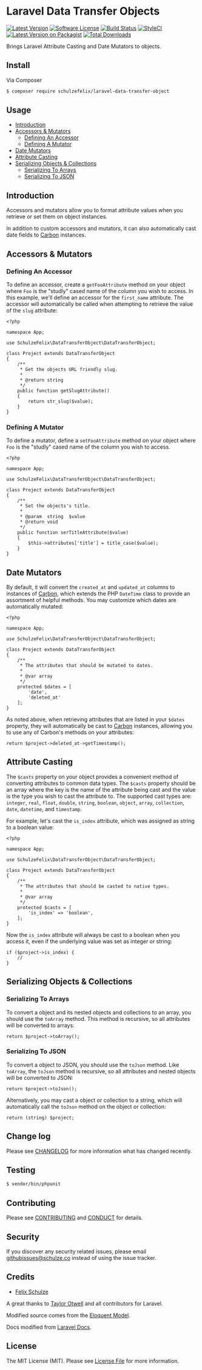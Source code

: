 # Laravel Data Transfer Objects

[![Latest Version](https://img.shields.io/github/release/schulzefelix/laravel-data-transfer-object.svg?style=flat-square)](https://github.com/schulzefelix/laravel-data-transfer-object/releases)
[![Software License][ico-license]](LICENSE.md)
[![Build Status][ico-travis]][link-travis]
[![StyleCI](https://styleci.io/repos/74488171/shield)](https://styleci.io/repos/74488171)
[![Latest Version on Packagist][ico-version]][link-packagist]
[![Total Downloads][ico-downloads]][link-downloads]

Brings Laravel Attribute Casting and Date Mutators to objects.

## Install

Via Composer

``` bash
$ composer require schulzefelix/laravel-data-transfer-object
```

## Usage

- [Introduction](#introduction)
- [Accessors & Mutators](#accessors-and-mutators)
    - [Defining An Accessor](#defining-an-accessor)
    - [Defining A Mutator](#defining-a-mutator)
- [Date Mutators](#date-mutators)
- [Attribute Casting](#attribute-casting)
- [Serializing Objects & Collections](#serializing-objects-and-collections)
    - [Serializing To Arrays](#serializing-to-arrays)
    - [Serializing To JSON](#serializing-to-json)

<a name="introduction"></a>
## Introduction

Accessors and mutators allow you to format attribute values when you retrieve or set them on object instances.

In addition to custom accessors and mutators, it can also automatically cast date fields to [Carbon](https://github.com/briannesbitt/Carbon) instances.

<a name="accessors-and-mutators"></a>
## Accessors & Mutators

<a name="defining-an-accessor"></a>
### Defining An Accessor

To define an accessor, create a `getFooAttribute` method on your object where `Foo` is the "studly" cased name of the column you wish to access. In this example, we'll define an accessor for the `first_name` attribute. The accessor will automatically be called when attempting to retrieve the value of the `slug` attribute:

    <?php

    namespace App;

    use SchulzeFelix\DataTransferObject\DataTransferObject;

    class Project extends DataTransferObject
    {
        /**
         * Get the objects URL friendly slug.
         *
         * @return string
         */
        public function getSlugAttribute()
        {
            return str_slug($value);
        }
    }


<a name="defining-a-mutator"></a>
### Defining A Mutator

To define a mutator, define a `setFooAttribute` method on your object where `Foo` is the "studly" cased name of the column you wish to access.

    <?php

    namespace App;

    use SchulzeFelix\DataTransferObject\DataTransferObject;

    class Project extends DataTransferObject
    {
        /**
         * Set the objects's title.
         *
         * @param  string  $value
         * @return void
         */
        public function serTitleAttribute($value)
        {
            $this->attributes['title'] = title_case($value);
        }
    }

<a name="date-mutators"></a>
## Date Mutators

By default, it will convert the `created_at` and `updated_at` columns to instances of [Carbon](https://github.com/briannesbitt/Carbon), which extends the PHP `DateTime` class to provide an assortment of helpful methods. You may customize which dates are automatically mutated:

    <?php

    namespace App;

    use SchulzeFelix\DataTransferObject\DataTransferObject;

    class Project extends DataTransferObject
    {
        /**
         * The attributes that should be mutated to dates.
         *
         * @var array
         */
        protected $dates = [
            'date',
            'deleted_at'
        ];
    }


As noted above, when retrieving attributes that are listed in your `$dates` property, they will automatically be cast to [Carbon](https://github.com/briannesbitt/Carbon) instances, allowing you to use any of Carbon's methods on your attributes:

    return $project->deleted_at->getTimestamp();


<a name="attribute-casting"></a>
## Attribute Casting

The `$casts` property on your object provides a convenient method of converting attributes to common data types. The `$casts` property should be an array where the key is the name of the attribute being cast and the value is the type you wish to cast the attribute to. The supported cast types are: `integer`, `real`, `float`, `double`, `string`, `boolean`, `object`, `array`, `collection`, `date`, `datetime`, and `timestamp`.

For example, let's cast the `is_index` attribute, which was assigned as string to a boolean value:

    <?php

    namespace App;

    use SchulzeFelix\DataTransferObject\DataTransferObject;

    class Project extends DataTransferObject
    {
        /**
         * The attributes that should be casted to native types.
         *
         * @var array
         */
        protected $casts = [
            'is_index' => 'boolean',
        ];
    }

Now the `is_index` attribute will always be cast to a boolean when you access it, even if the underlying value was set as integer or string:

    if ($project->is_index) {
        //
    }

<a name="serializing-objects-and-collections"></a>
## Serializing Objects & Collections

<a name="serializing-to-arrays"></a>
### Serializing To Arrays

To convert a object and its nested objects and collections to an array, you should use the `toArray` method. This method is recursive, so all attributes will be converted to arrays:

    return $project->toArray();

<a name="serializing-to-json"></a>
### Serializing To JSON

To convert a object to JSON, you should use the `toJson` method. Like `toArray`, the `toJson` method is recursive, so all attributes and nested objects will be converted to JSON:

    return $project->toJson();

Alternatively, you may cast a object or collection to a string, which will automatically call the `toJson` method on the object or collection:

    return (string) $project;

## Change log

Please see [CHANGELOG](CHANGELOG.md) for more information what has changed recently.

## Testing

``` bash
$ vendor/bin/phpunit
```

## Contributing

Please see [CONTRIBUTING](CONTRIBUTING.md) and [CONDUCT](CONDUCT.md) for details.

## Security

If you discover any security related issues, please email githubissues@schulze.co instead of using the issue tracker.

## Credits

- [Felix Schulze][link-author]

A great thanks to [Taylor Otwell](https://github.com/taylorotwell) and all contributors for Laravel.

Modified source comes from the [Eloquent Model](https://github.com/laravel/framework/blob/5.3/src/Illuminate/Database/Eloquent/Model.php).

Docs modified from [Laravel Docs](https://github.com/laravel/docs).

## License

The MIT License (MIT). Please see [License File](LICENSE.md) for more information.

[ico-version]: https://img.shields.io/packagist/v/schulzefelix/laravel-data-transfer-object.svg?style=flat-square
[ico-license]: https://img.shields.io/badge/license-MIT-brightgreen.svg?style=flat-square
[ico-travis]: https://img.shields.io/travis/schulzefelix/laravel-data-transfer-object/master.svg?style=flat-square
[ico-scrutinizer]: https://img.shields.io/scrutinizer/coverage/g/schulzefelix/laravel-data-transfer-object.svg?style=flat-square
[ico-downloads]: https://img.shields.io/packagist/dt/schulzefelix/laravel-data-transfer-object.svg?style=flat-square

[link-packagist]: https://packagist.org/packages/schulzefelix/laravel-data-transfer-object
[link-travis]: https://travis-ci.org/schulzefelix/laravel-data-transfer-object
[link-scrutinizer]: https://scrutinizer-ci.com/g/schulzefelix/laravel-data-transfer-object/code-structure
[link-code-quality]: https://scrutinizer-ci.com/g/schulzefelix/laravel-data-transfer-object
[link-downloads]: https://packagist.org/packages/schulzefelix/laravel-data-transfer-object
[link-author]: https://github.com/schulzefelix
[link-contributors]: ../../contributors
